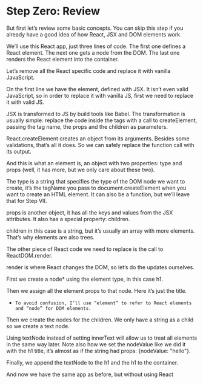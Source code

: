 # Step Zero: Review

But first let’s review some basic concepts. You can skip this step if you already have a good idea of how React, JSX and DOM elements work.

We’ll use this React app, just three lines of code. The first one defines a React element. The next one gets a node from the DOM. The last one renders the React element into the container.

Let’s remove all the React specific code and replace it with vanilla JavaScript.

On the first line we have the element, defined with JSX. It isn’t even valid JavaScript, so in order to replace it with vanilla JS, first we need to replace it with valid JS.

JSX is transformed to JS by build tools like Babel. The transformation is usually simple: replace the code inside the tags with a call to createElement, passing the tag name, the props and the children as parameters.

React.createElement creates an object from its arguments. Besides some validations, that’s all it does. So we can safely replace the function call with its output.

And this is what an element is, an object with two properties: type and props (well, it has more, but we only care about these two).

The type is a string that specifies the type of the DOM node we want to create, it’s the tagName you pass to document.createElement when you want to create an HTML element. It can also be a function, but we’ll leave that for Step VII.

props is another object, it has all the keys and values from the JSX attributes. It also has a special property: children.

children in this case is a string, but it’s usually an array with more elements. That’s why elements are also trees.

The other piece of React code we need to replace is the call to ReactDOM.render.

render is where React changes the DOM, so let’s do the updates ourselves.

First we create a node\* using the element type, in this case h1.

Then we assign all the element props to that node. Here it’s just the title.

- `To avoid confusion, I’ll use “element” to refer to React elements and “node” for DOM elements.`

Then we create the nodes for the children. We only have a string as a child so we create a text node.

Using textNode instead of setting innerText will allow us to treat all elements in the same way later. Note also how we set the nodeValue like we did it with the h1 title, it’s almost as if the string had props: {nodeValue: "hello"}.

Finally, we append the textNode to the h1 and the h1 to the container.

And now we have the same app as before, but without using React
